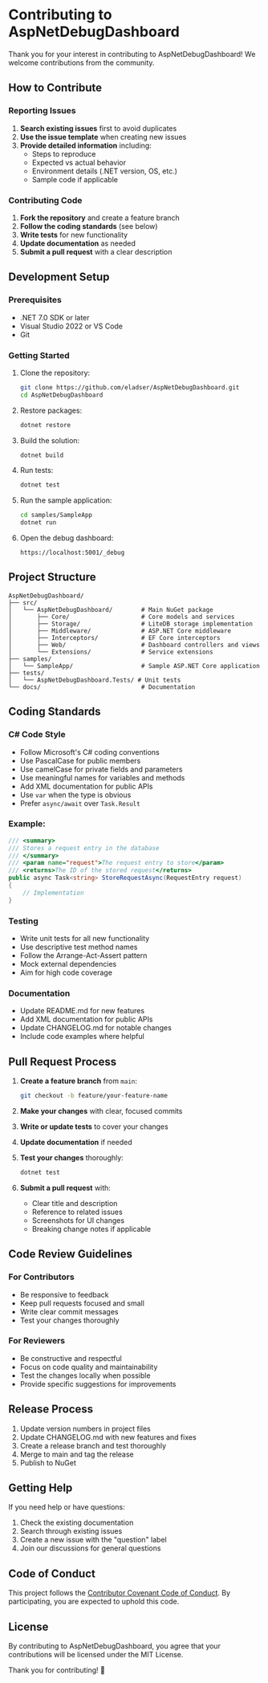 # Contributing to AspNetDebugDashboard

Thank you for your interest in contributing to AspNetDebugDashboard! We welcome contributions from the community.

## How to Contribute

### Reporting Issues

1. **Search existing issues** first to avoid duplicates
2. **Use the issue template** when creating new issues
3. **Provide detailed information** including:
   - Steps to reproduce
   - Expected vs actual behavior
   - Environment details (.NET version, OS, etc.)
   - Sample code if applicable

### Contributing Code

1. **Fork the repository** and create a feature branch
2. **Follow the coding standards** (see below)
3. **Write tests** for new functionality
4. **Update documentation** as needed
5. **Submit a pull request** with a clear description

## Development Setup

### Prerequisites
- .NET 7.0 SDK or later
- Visual Studio 2022 or VS Code
- Git

### Getting Started

1. Clone the repository:
   ```bash
   git clone https://github.com/eladser/AspNetDebugDashboard.git
   cd AspNetDebugDashboard
   ```

2. Restore packages:
   ```bash
   dotnet restore
   ```

3. Build the solution:
   ```bash
   dotnet build
   ```

4. Run tests:
   ```bash
   dotnet test
   ```

5. Run the sample application:
   ```bash
   cd samples/SampleApp
   dotnet run
   ```

6. Open the debug dashboard:
   ```
   https://localhost:5001/_debug
   ```

## Project Structure

```
AspNetDebugDashboard/
├── src/
│   └── AspNetDebugDashboard/        # Main NuGet package
│       ├── Core/                    # Core models and services
│       ├── Storage/                 # LiteDB storage implementation
│       ├── Middleware/              # ASP.NET Core middleware
│       ├── Interceptors/            # EF Core interceptors
│       ├── Web/                     # Dashboard controllers and views
│       └── Extensions/              # Service extensions
├── samples/
│   └── SampleApp/                   # Sample ASP.NET Core application
├── tests/
│   └── AspNetDebugDashboard.Tests/ # Unit tests
└── docs/                            # Documentation
```

## Coding Standards

### C# Code Style
- Follow Microsoft's C# coding conventions
- Use PascalCase for public members
- Use camelCase for private fields and parameters
- Use meaningful names for variables and methods
- Add XML documentation for public APIs
- Use `var` when the type is obvious
- Prefer `async/await` over `Task.Result`

### Example:
```csharp
/// <summary>
/// Stores a request entry in the database
/// </summary>
/// <param name="request">The request entry to store</param>
/// <returns>The ID of the stored request</returns>
public async Task<string> StoreRequestAsync(RequestEntry request)
{
    // Implementation
}
```

### Testing
- Write unit tests for all new functionality
- Use descriptive test method names
- Follow the Arrange-Act-Assert pattern
- Mock external dependencies
- Aim for high code coverage

### Documentation
- Update README.md for new features
- Add XML documentation for public APIs
- Update CHANGELOG.md for notable changes
- Include code examples where helpful

## Pull Request Process

1. **Create a feature branch** from `main`:
   ```bash
   git checkout -b feature/your-feature-name
   ```

2. **Make your changes** with clear, focused commits

3. **Write or update tests** to cover your changes

4. **Update documentation** if needed

5. **Test your changes** thoroughly:
   ```bash
   dotnet test
   ```

6. **Submit a pull request** with:
   - Clear title and description
   - Reference to related issues
   - Screenshots for UI changes
   - Breaking change notes if applicable

## Code Review Guidelines

### For Contributors
- Be responsive to feedback
- Keep pull requests focused and small
- Write clear commit messages
- Test your changes thoroughly

### For Reviewers
- Be constructive and respectful
- Focus on code quality and maintainability
- Test the changes locally when possible
- Provide specific suggestions for improvements

## Release Process

1. Update version numbers in project files
2. Update CHANGELOG.md with new features and fixes
3. Create a release branch and test thoroughly
4. Merge to main and tag the release
5. Publish to NuGet

## Getting Help

If you need help or have questions:

1. Check the existing documentation
2. Search through existing issues
3. Create a new issue with the "question" label
4. Join our discussions for general questions

## Code of Conduct

This project follows the [Contributor Covenant Code of Conduct](https://www.contributor-covenant.org/version/2/0/code_of_conduct/). By participating, you are expected to uphold this code.

## License

By contributing to AspNetDebugDashboard, you agree that your contributions will be licensed under the MIT License.

Thank you for contributing! 🚀
